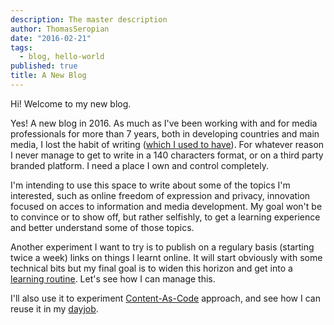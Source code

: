```yaml
---
description: The master description
author: ThomasSeropian
date: "2016-02-21"
tags: 
  - blog, hello-world
published: true
title: A New Blog
---
```


Hi!
Welcome to my new blog. 

Yes! A new blog in 2016. As much as I've been working with and for media professionals for more than 7 years, both in developing countries and main media, I lost the habit of writing ([which I used to have](http://www.followtheway.info/armenia/one-laptop-per-children/)). For whatever reason I never manage to get to write in a 140 characters format, or on a third party branded platform. I need a place I own and control completely.

I'm intending to use this space to write about some of the topics I'm interested, such as online freedom of expression and privacy, innovation focused on acces to information and media development. My goal won't be to convince or to show off, but rather selfishly, to get a learning experience and better understand some of those topics.

Another experiment I want to try is to publish on a regulary basis (starting twice a week) links on things I learnt online. It will start obviously with some technical bits but my final goal is to widen this horizon and get into a [learning routine](https://t37.net/my-1-blogging-to-last-trick-writing-1-thing-i-learned-each-day.html). Let's see how I can manage this.

I'll also use it to experiment [Content-As-Code](http://iilab.github.io/contentascode/) approach, and see how I can reuse it in my [dayjob](http://seropian.io). 

